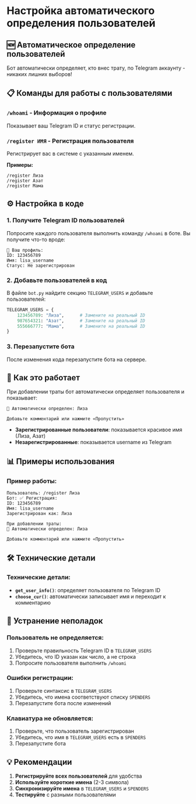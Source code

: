 # Настройка автоматического определения пользователей

## 🆕 Автоматическое определение пользователей

Бот автоматически определяет, кто внес трату, по Telegram аккаунту - никаких лишних выборов!

## 📋 Команды для работы с пользователями

### `/whoami` - Информация о профиле
Показывает ваш Telegram ID и статус регистрации.

### `/register ИМЯ` - Регистрация пользователя
Регистрирует вас в системе с указанным именем.

**Примеры:**
```
/register Лиза
/register Азат
/register Мама
```

## ⚙️ Настройка в коде

### 1. Получите Telegram ID пользователей

Попросите каждого пользователя выполнить команду `/whoami` в боте. Вы получите что-то вроде:
```
👤 Ваш профиль:
ID: 123456789
Имя: lisa_username
Статус: Не зарегистрирован
```

### 2. Добавьте пользователей в код

В файле `bot.py` найдите секцию `TELEGRAM_USERS` и добавьте пользователей:

```python
TELEGRAM_USERS = {
    123456789: "Лиза",      # Замените на реальный ID
    987654321: "Азат",      # Замените на реальный ID
    555666777: "Мама",      # Замените на реальный ID
}
```

### 3. Перезапустите бота

После изменения кода перезапустите бота на сервере.

## 🎯 Как это работает

При добавлении траты бот автоматически определяет пользователя и показывает:
```
👤 Автоматически определен: Лиза

Добавьте комментарий или нажмите «Пропустить»
```

- **Зарегистрированные пользователи**: показывается красивое имя (Лиза, Азат)
- **Незарегистрированные**: показывается username из Telegram

## 📊 Примеры использования

### Пример работы:
```
Пользователь: /register Лиза
Бот: ✅ Регистрация:
ID: 123456789
Имя: lisa_username
Зарегистрирован как: Лиза

При добавлении траты:
👤 Автоматически определен: Лиза

Добавьте комментарий или нажмите «Пропустить»
```

## 🛠️ Технические детали

### Технические детали:
- **`get_user_info()`**: определяет пользователя по Telegram ID
- **`choose_cur()`**: автоматически записывает имя и переходит к комментарию

## 🔧 Устранение неполадок

### Пользователь не определяется:
1. Проверьте правильность Telegram ID в `TELEGRAM_USERS`
2. Убедитесь, что ID указан как число, а не строка
3. Попросите пользователя выполнить `/whoami`

### Ошибки регистрации:
1. Проверьте синтаксис в `TELEGRAM_USERS`
2. Убедитесь, что имена соответствуют списку `SPENDERS`
3. Перезапустите бота после изменений

### Клавиатура не обновляется:
1. Проверьте, что пользователь зарегистрирован
2. Убедитесь, что имя в `TELEGRAM_USERS` есть в `SPENDERS`
3. Перезапустите бота

## 💡 Рекомендации

1. **Регистрируйте всех пользователей** для удобства
2. **Используйте короткие имена** (2-3 символа)
3. **Синхронизируйте имена** в `TELEGRAM_USERS` и `SPENDERS`
4. **Тестируйте** с разными пользователями
